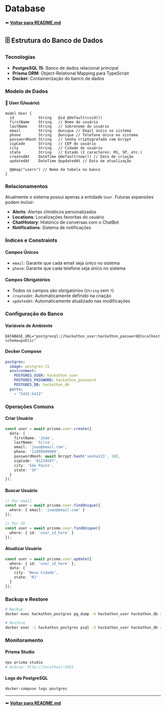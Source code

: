 # Database

⬅️ **[Voltar para README.md](../README.md)**

## 🗄️ Estrutura do Banco de Dados

### Tecnologias

- **PostgreSQL 15**: Banco de dados relacional principal
- **Prisma ORM**: Object-Relational Mapping para TypeScript
- **Docker**: Containerização do banco de dados

### Modelo de Dados

#### 👤 User (Usuário)

```prisma
model User {
  id           String   @id @default(cuid())
  firstName    String   // Nome do usuário
  lastName     String   // Sobrenome do usuário
  email        String   @unique // Email único no sistema
  phone        String   @unique // Telefone único no sistema
  passwordHash String   // Senha criptografada com bcrypt
  zipCode      String   // CEP do usuário
  city         String   // Cidade do usuário
  state        String   // Estado (2 caracteres: RS, SP, etc.)
  createdAt    DateTime @default(now()) // Data de criação
  updatedAt    DateTime @updatedAt // Data de atualização

  @@map("users") // Nome da tabela no banco
}
```

### Relacionamentos

Atualmente o sistema possui apenas a entidade `User`. Futuras expansões podem incluir:

- **Alerts**: Alertas climáticos personalizados
- **Locations**: Localizações favoritas do usuário
- **ChatHistory**: Histórico de conversas com o ChatBot
- **Notifications**: Sistema de notificações

### Índices e Constraints

#### Campos Únicos
- `email`: Garante que cada email seja único no sistema
- `phone`: Garante que cada telefone seja único no sistema

#### Campos Obrigatórios
- Todos os campos são obrigatórios (`String` sem `?`)
- `createdAt`: Automaticamente definido na criação
- `updatedAt`: Automaticamente atualizado nas modificações

### Configuração do Banco

#### Variáveis de Ambiente

```env
DATABASE_URL="postgresql://hackathon_user:hackathon_password@localhost:5432/hackathon_db?schema=public"
```

#### Docker Compose

```yaml
postgres:
  image: postgres:15
  environment:
    POSTGRES_USER: hackathon_user
    POSTGRES_PASSWORD: hackathon_password
    POSTGRES_DB: hackathon_db
  ports:
    - "5432:5432"
```

### Operações Comuns

#### Criar Usuário

```typescript
const user = await prisma.user.create({
  data: {
    firstName: 'João',
    lastName: 'Silva',
    email: 'joao@email.com',
    phone: '11999999999',
    passwordHash: await bcrypt.hash('senha123', 10),
    zipCode: '01234567',
    city: 'São Paulo',
    state: 'SP'
  }
});
```

#### Buscar Usuário

```typescript
// Por email
const user = await prisma.user.findUnique({
  where: { email: 'joao@email.com' }
});

// Por ID
const user = await prisma.user.findUnique({
  where: { id: 'user_id_here' }
});
```

#### Atualizar Usuário

```typescript
const user = await prisma.user.update({
  where: { id: 'user_id_here' },
  data: {
    city: 'Nova Cidade',
    state: 'RJ'
  }
});
```

### Backup e Restore

```bash
# Backup
docker exec hackathon_postgres pg_dump -U hackathon_user hackathon_db > backup.sql

# Restore
docker exec -i hackathon_postgres psql -U hackathon_user hackathon_db < backup.sql
```

### Monitoramento

#### Prisma Studio
```bash
npx prisma studio
# Acesse: http://localhost:5555
```

#### Logs do PostgreSQL
```bash
docker-compose logs postgres
```

---

⬅️ **[Voltar para README.md](../README.md)**